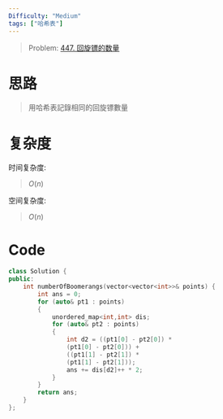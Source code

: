 ```yaml
---
Difficulty: "Medium"
tags: ["哈希表"]
---
```



> Problem: [447. 回旋镖的数量](https://leetcode.cn/problems/number-of-boomerangs/description/)

# 思路

> 用哈希表記錄相同的回旋镖數量

# 复杂度

时间复杂度:
> $O(n)$

空间复杂度:
> $O(n)$



# Code
```C++ []
class Solution {
public:
    int numberOfBoomerangs(vector<vector<int>>& points) {
        int ans = 0;
        for (auto& pt1 : points)
        {
            unordered_map<int,int> dis;
            for (auto& pt2 : points)
            {
                int d2 = ((pt1[0] - pt2[0]) * 
                (pt1[0] - pt2[0])) +
                ((pt1[1] - pt2[1]) *
                (pt1[1] - pt2[1]));
                ans += dis[d2]++ * 2;
            }
        }
        return ans;
    }
};
```
  
